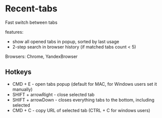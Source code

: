 # Recent-tabs
Fast switch between tabs

features:
* show all opened tabs in popup, sorted by last usage
* 2-step search in browser history (if matched tabs count < 5)

Browsers: Chrome, YandexBrowser

## Hotkeys
* CMD + E - open tabs popup (default for MAC, for Windows users set it manually)
* SHIFT + arrowRight - close selected tab
* SHIFT + arrowDown - closes everything tabs to the bottom, including selected
* CMD + C - copy URL of selected tab (CTRL + C for windows users)
